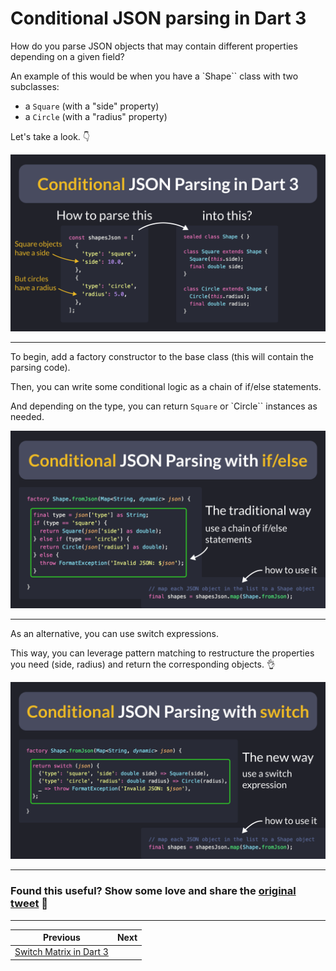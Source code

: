 # Conditional JSON parsing in Dart 3

How do you parse JSON objects that may contain different properties depending on a given field?

An example of this would be when you have a `Shape`` class with two subclasses:

- a `Square` (with a "side" property)
- a `Circle` (with a "radius" property)

Let's take a look. 👇

![](113.1.png)

---

To begin, add a factory constructor to the base class (this will contain the parsing code).

Then, you can write some conditional logic as a chain of if/else statements.

And depending on the type, you can return `Square` or `Circle`` instances as needed.

![](113.2.png)

---

As an alternative, you can use switch expressions.

This way, you can leverage pattern matching to restructure the properties you need (side, radius) and return the corresponding objects. 👌

![](113.3.png)

---

### Found this useful? Show some love and share the [original tweet](https://twitter.com/biz84/status/1679472787495215106) 🙏

---

| Previous | Next |
| -------- | ---- |
| [Switch Matrix in Dart 3](../0112-switch-matrix/index.md) | |
